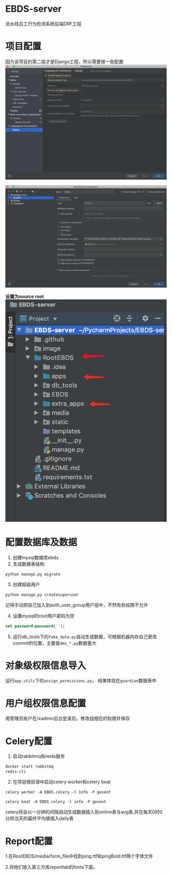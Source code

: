 # EBDS-server
流水线员工行为检测系统后端DRF工程

# 项目配置
因为该项目的第二级才是Django工程，所以需要做一些配置
![image-20191118215503180](./image/image-20191128202115539.png)

![image-20191118215552894](./image/image-20191118215552894.png)

**设置为source root**
![image-20191128202334738](./image/image-20191128202334738.png)

# 配置数据库及数据
1. 创建mysql数据库ebds
2. 生成数据表结构
```shell script
python manage.py migrate
```
3. 创建超级用户
```shell script
python manage.py createsuperuser
```
记得手动把自己加入到auth_user_group用户组中，不然有些权限不允许

4. 设置mysql的root用户密码为空
```sql
set password=password('');
```

5. 运行db_tools下的`fake_data.py`自动生成数据，可根据机器内存自己更改commit的位置，主要是`dms_*.py`数据量大

# 对象级权限信息导入
运行`app.utils`下的`assign_permissions.py`，
结果体现在`guardian`数据表中

# 用户组权限信息配置
用管理员账户在/xadmin后台登录后，修改组相应的权限并保存


# Celery配置
1. 启动rabbitmq和reids服务
```shell
docker start rabbitmq
redis-cli
```

2. 在项目根目录中启动celery worker和celery beat
```
celery worker -A EBDS.celery -l info -P gevent
```
```
celery beat -A EBDS.celery -l info -P gevent
```

celery将会以一分钟的间隔自动生成数据插入到online表与avg表,并在每天0时0分将当天的最终平均值插入daily表


# Report配置
1.在RootEBDS/media/form_file中找到ping.ttf和pingBold.ttf两个字体文件

2.将他们放入第三方库reportlab的fonts下面。
